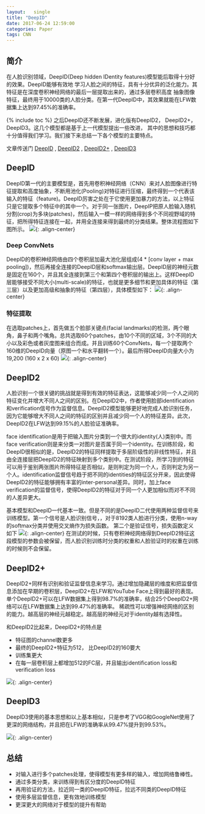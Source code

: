 ```yaml
---
layout:   single
title: "DeepID"
date: 2017-06-24 12:59:00
categories: Paper
tags: CNN
---
```


## 简介
在人脸识别领域，DeepID(Deep hidden IDentity features)模型能后取得十分好的效果。DeepID能够有效地 学习人脸之间的特征，具有十分优异的泛化能力。其特征是在深度卷积神经网络的最后一层提取出来的，通过多层卷积高度 抽象图像特征，最终用于10000类的人脸分类。在第一代DeepID中，其效果就能在LFW数据集上达到97.45%的准确率。

{% include toc %}
之后DeepID还不断发展，进化版有DeepID2， DeepID2+， DeepID3。这几个模型都是基于上一代模型提出一些改进， 其中的思想和技巧都十分值得我们学习。我们接下来总结一下各个模型的主要特点。

文章传送门 [DeepID](http://mmlab.ie.cuhk.edu.hk/pdf/YiSun_CVPR14.pdf) , [DeepID2](https://arxiv.org/pdf/1406.4773.pdf) , [DeepID2+](https://arxiv.org/pdf/1412.1265.pdf) , [DeepID3](https://arxiv.org/pdf/1502.00873.pdf)

## DeepID
DeepID第一代的主要模型是，首先用卷积神经网络（CNN）来对人脸图像进行特征提取和高度抽象，不断用池化(Pooling)对特征进行压缩，最终得到一个代表该输入的特征（feature)。DeepID厉害之处在于它使用更加暴力的方法，以上特征只是它提取多个特征中的其中一个。对于同一张图片，DeepIP把原人脸输入随机分割(crop)为多块(patches)，然后输入一模一样的网络得到多个不同视野域的特征，把所得特征连接在一起，并用全连接来得到最终的分类结果。整体流程图如下图所示。
![](https://raw.githubusercontent.com/JakeRenn/jakerenn.github.io/master/images/post-DeepID/post-DeepID1.png){: .align-center}

### Deep ConvNets
DeepID的卷积神经网络由四个卷积层加最大池化层组成(4 * [conv layer + max pooling])，然后再接全连接的DeepID层和softmax输出层。DeepID层的神经元数是固定在160个，并且其全连接到第三个和第四个卷积层的输出上。这样DeepID层能够接受不同大小(multi-scale)的特征，也就是更多细节和更加具体的特征（第三层）以及更加高级和抽象的特征（第四层），具体模型如下：
![](https://raw.githubusercontent.com/JakeRenn/jakerenn.github.io/master/images/post-DeepID/post-DeepID2.png){: .align-center}

### 特征提取
在选取patches上，首先做五个脸部关键点(facial landmarks)的检测，两个眼角，鼻子和两个嘴角。总共选取60个patches，由10个不同的区域，3个不同的大小以及彩色或者灰度图来组合而成。并且训练60个ConvNets，每一个提取两个160维的DeepID向量（原图一个和水平翻转一个）。最后所得DeepID向量大小为 19,200 (160 x 2 x 60)
![](https://raw.githubusercontent.com/JakeRenn/jakerenn.github.io/master/images/post-DeepID/post-DeepID3.png){: .align-center}

## DeepID2
人脸识别一个很关键的挑战就是得到有效的特征表达，这能够减少同一个人之间的特征变化并增大不同人之间的区别。在DeepID2中，作者使用脸部identification和verification信号作为监督信息。DeepID2模型能够更好地完成人脸识别任务，因为它能够增大不同人之间的特征的区别并且减少同一个人的特征差异。此次，DeepID2在LFW达到99.15%的人脸验证准确率。

face identification是用于把输入图片分类到一个很大的identity(人)类别中。而face verification则是来分类一对图片是否属于同一个identity。在训练阶段，和DeepID很相似的是，DeepID2的特征同样提取于多层阶级性的非线性特征，并且由全连接层把DeepID2的特征映射到多个类别中。在测试阶段，所学习到的特征可以用于鉴别两张图片所得特征是否相似，是则判定为同一个人，否则判定为另一个人。identification监督信号趋于把不同的identities的特征区分开来，因此使得DeepID2的特征能够拥有丰富的inter-personal差异。同时，加上face verification的监督信号，使得DeepID2的特征对于同一个人更加相似而对不不同的人差异更大。

基本模型和DeepID一代基本一致。但是不同的是DeepID二代使用两种监督信号来训练模型。第一个信号是人脸识别信号，，对于8192类人脸进行分类，使用n-way的softmax分类并使用交叉熵作为损失函数。 第二个是验证信号，损失函数定义如下
![](https://raw.githubusercontent.com/JakeRenn/jakerenn.github.io/master/images/post-DeepID/post-DeepID4.png){: .align-center}
在测试的时候，只有卷积神经网络得到DeepID2特征这段模型的参数会被保留，而人脸识别训练时分类的权重和人脸验证时的权重在训练的时候则不会保留。

## DeepID2+
DeepID2+同样有识别和验证监督信息来学习。通过增加隐藏层的维度和把监督信息添加在早期的卷积层，DeepID2+在LFW和YouTube Face上得到最好的表现。单个DeepID2+可以在LFW数据集上得到98.7%的准确率，结合25个DeepID2+网络可以在LFW数据集上达到99.47%的准确率。
稀疏性可以增强神经网络的区别的能力。越高层的神经元越稳定。越高层的神经元对于identity越有选择性。

和DeepID2比起来，DeepID2+的特点是

* 特征图的channel数更多
* 最终的DeepID2+特征为512， 比DeepID2的160要大
* 训练集更大
* 在每一层卷积层上都增加512的FC层，并且输出identification loss和verification loss

![](https://raw.githubusercontent.com/JakeRenn/jakerenn.github.io/master/images/post-DeepID/post-DeepID5.png){: .align-center}

## DeepID3
DeepID3使用的基本思想和以上基本相似，只是参考了VGG和GoogleNet使用了更深的网络结构，并且把在LFW的准确率从99.47%提升到99.53%。

![](https://raw.githubusercontent.com/JakeRenn/jakerenn.github.io/master/images/post-DeepID/post-DeepID6.png){: .align-center}

## 总结

* 对输入进行多个patches处理，使得模型有更多样的输入，增加网络鲁棒性。
* 通过多类分类，来训练得到有区分度的DeepID特征
* 再用验证的方法，拉近同一类的DeepID特征，拉远不同类的DeepID特征
* 使用多层监督信息，更有效地训练模型
* 更深更大的网络对于模型的提升有帮助

